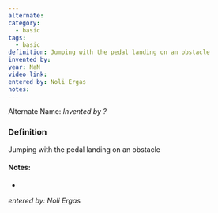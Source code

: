 ```yaml
---
alternate: 
category:
  - basic
tags:
  - basic
definition: Jumping with the pedal landing on an obstacle
invented by: 
year: NaN
video link: 
entered by: Noli Ergas
notes: 
---
```

Alternate Name: 
*Invented by ?*

### Definition
Jumping with the pedal landing on an obstacle


#### Notes:
- 
*entered by: Noli Ergas*
